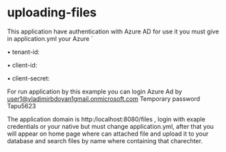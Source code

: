 # uploading-files
This application have authentication with Azure AD
for use it you must give in application.yml your Azure `

•	tenant-id:

•	client-id:

•	client-secret:

For run application by this example you can login Azure Ad by user1@vladimirbdoyan1gmail.onmicrosoft.com 
Temporary password Tapu5623 

The application domain is http:/localhost:8080/files  , login with exaple credentials or your native but must change application.yml, after that you will appear on home page where can attached file and upload it to your database and search files by name where containing that charechter.

